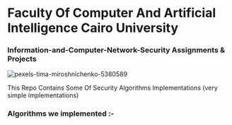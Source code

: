 # Faculty Of Computer And Artificial Intelligence Cairo University
### Information-and-Computer-Network-Security Assignments & Projects 

![pexels-tima-miroshnichenko-5380589](https://user-images.githubusercontent.com/62524855/140998263-b1ebe31c-1f54-4f9d-9ee0-7da5afd00892.jpg)

This Repo Contains Some Of Security Algorithms Implementations (very simple implementations)


### Algorithms we implemented :-



